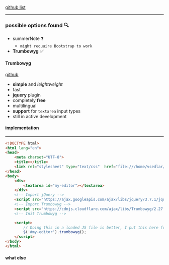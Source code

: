 
[github list](https://github.com/JefMari/awesome-wysiwyg-editors)

---

### possible options found 🔍

* summerNote ❓
	* `might requuire Bootstrap to work`
* **Trumbowyg** ✅

#### Trumbowyg
[github](https://alex-d.github.io/Trumbowyg)

* **simple** and *leightweight*
* fast
* **jquery** plugin
* completely **free**
* multilingual
* **support** for `textarea` input types
* still in active development

#### implementation
****
```html
<!DOCTYPE html>
<html lang="en">
<head>
    <meta charset="UTF-8">
    <title></title>
    <link rel="stylesheet" type="text/css"  href="file:///home/vsedlar/dev/projects/MeilleursAgents/MALegacy/experiment/ui/trumbowyg.min.css">
</head>
<body>
    <div>
        <textarea id="my-editor"></textarea>
    </div>
    <!-- Import jQuery -->
    <script src="https://ajax.googleapis.com/ajax/libs/jquery/3.7.1/jquery.min.js"></script>
    <!-- Import Trumbowyg -->
    <script src="https://cdnjs.cloudflare.com/ajax/libs/Trumbowyg/2.27.3/trumbowyg.min.js" integrity="sha512-YJgZG+6o3xSc0k5wv774GS+W1gx0vuSI/kr0E0UylL/Qg/noNspPtYwHPN9q6n59CTR/uhgXfjDXLTRI+uIryg==" crossorigin="anonymous" referrerpolicy="no-referrer"></script>
    <!-- Init Trumbowyg -->

    <script>
        // Doing this in a loaded JS file is better, I put this here for simplicity
        $('#my-editor').trumbowyg();
    </script>
</body>
</html>
```

#### what else
